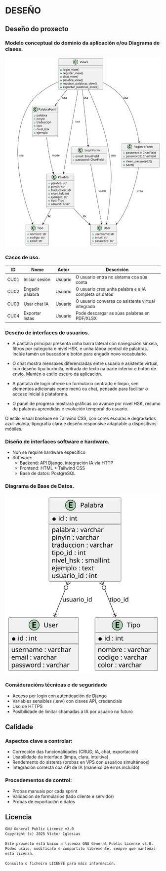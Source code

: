 # DESEÑO

## Deseño do proxecto

### Modelo conceptual do dominio da aplicación e/ou Diagrama de clases.

<img src="doc/img/UML.svg" alt="Diagrama UML" />

### Casos de uso.

| ID   | Nome                | Actor   | Descrición                                                 |
|------|---------------------|---------|-------------------------------------------------------------|
| CU01 | Iniciar sesión      | Usuario | O usuario entra no sistema coa súa conta                    |
| CU02 | Engadir palabra     | Usuario | O usuario crea unha palabra e a IA completa os datos        |
| CU03 | Usar chat IA        | Usuario | O usuario conversa co asistente virtual integrado           |
| CU04 | Exportar listas     | Usuario | Pode descargar as súas palabras en PDF/XLSX                 |

### Deseño de interfaces de usuarios.

- A pantalla principal presenta unha barra lateral con navegación sinxela, filtros por categoría e nivel HSK, e unha táboa central de palabras. Inclúe tamén un buscador e botón para engadir novo vocabulario.

- O chat mostra mensaxes diferenciadas entre usuario e asistente virtual, cun deseño tipo burbulla, entrada de texto na parte inferior e botón de envío. Mantén o estilo escuro da aplicación.

- A pantalla de login ofrece un formulario centrado e limpo, sen elementos adicionais como menú ou chat, pensado para facilitar o acceso inicial á plataforma.

- O panel de progreso mostrará gráficas co avance por nivel HSK, resumo de palabras aprendidas e evolución temporal do usuario.

O estilo visual baséase en Tailwind CSS, con cores escuras e degradados azul-violeta, tipografía clara e deseño responsive adaptable a dispositivos móbiles.

### Diseño de interfaces software e hardware.

- Non se require hardware específico
- Software:
  - Backend: API Django, integración IA vía HTTP
  - Frontend: HTML + Tailwind CSS
  - Base de datos: PostgreSQL

### Diagrama de Base de Datos.

<img src="/doc/img/diagramadatos.svg" alt="Diagrama Base de datos" />

### Consideracións técnicas e de seguridade

- Acceso por login con autenticación de Django
- Variables sensibles (.env) con claves API, credenciais
- Uso de HTTPS
- Posibilidade de limitar chamadas á IA por usuario no futuro

## Calidade

### Aspectos clave a controlar:

- Corrección das funcionalidades (CRUD, IA, chat, exportación)
- Usabilidade da interface (limpa, clara, intuitiva)
- Rendemento do sistema (probas en VPS con usuarios simultáneos)
- Integración correcta coa API de IA (maneixo de erros incluído)

### Procedementos de control:

- Probas manuais por cada sprint
- Validación de formularios (lado cliente e servidor)
- Probas de exportación e datos

## Licencia

```text
GNU General Public License v3.0
Copyright (c) 2025 Víctor Iglesias

Este proxecto está baixo a licenza GNU General Public License v3.0.
Podes usalo, modificalo e compartilo libremente, sempre que manteñas esta licenza.

Consulta o ficheiro LICENSE para máis información.
```